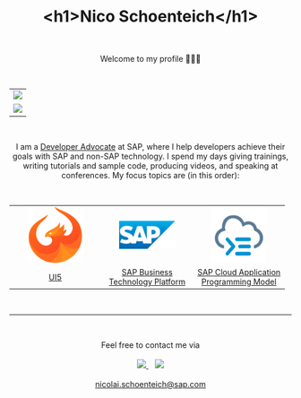 <h1 align='center'>
  &#60;h1&#62;Nico Schoenteich&#60;/h1&#62;
</h1>

<br>

<p align='center'>
    Welcome to my profile 🙋🏻‍♂️
</p>

<br>

<table align='center'>
    <tr>
        <td align='center'>
            <img src='https://devrel-tools-prod-scn-badges-srv.cfapps.eu10.hana.ondemand.com/activity/nicolai.geburek' height='146'>
        </td>
    </tr>
    <tr>
        <td align='center'>
            <img src='https://github-readme-stats.vercel.app/api?username=nicoschoenteich&show_icons=true&count_private=true&theme=dark' width='350'>
        </td>
    </tr>
</table>

<br>

<p align='center'>
I am a <a href='https://developers.sap.com/developer-advocates.html'>Developer Advocate</a> at SAP, where I help developers achieve their goals with SAP and non-SAP technology. I spend my days giving trainings, writing tutorials and sample code, producing videos, and speaking at conferences. My focus topics are (in this order):
</p>

<br>

<table align='center'>
    <tr>
        <td align='center' width='150'>
            <a href='https://ui5.sap.com/'>
                <img src='img/ui5.svg' width='100' />
            </a>
        </td>
        <td align='center' width='150'>
            <a href='https://developers.sap.com/tutorials/cp-explore-cloud-platform.html'>
                <img src='img/sap.svg' width='100' />
            </a>
        </td>
        <td align='center'  width='150'>
            <a href='https://cap.cloud.sap/'>
                <img src='img/cap.svg'  width='100' />
            </a>
        </td>
    </tr>
    <tr>
        <td align='center'>
            <a href='https://ui5.sap.com/'>UI5</a>
        </td>
        <td align='center'>
            <a href='https://developers.sap.com/tutorials/cp-explore-cloud-platform.html'>SAP Business Technology Platform</a>
        </td>
        <td align='center'>
            <a href='https://cap.cloud.sap/'>SAP Cloud Application Programming Model</a>
        </td>
    </tr>
</table>

<br>
<hr></hr>
<br>

<p align='center'>
    <span>Feel free to contact me via</span>
    <br>
    <br>
    <a href='https://www.linkedin.com/in/nico-schoenteich-b485011a3/'>
        <img src='https://img.shields.io/badge/linkedin-%230077B5.svg?&style=for-the-badge&logo=linkedin&logoColor=white' />
    </a>&nbsp;&nbsp;
    <a href='https://twitter.com/NicoSchoenteich'>
        <img src='https://img.shields.io/badge/Twitter-1DA1F2?style=for-the-badge&logo=twitter&logoColor=white' />
    </a>
    <br><br>
    <a href='mailto:nicolai.schoenteich@sap.com'>nicolai.schoenteich@sap.com</a>
</p>
 